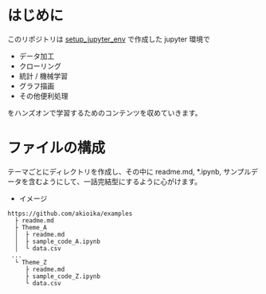 # はじめに
このリポジトリは [setup_jupyter_env](https://github.com/akioika/setup_datascience_env) で作成した jupyter 環境で

- データ加工
- クローリング
- 統計 / 機械学習
- グラフ描画
- その他便利処理

をハンズオンで学習するためのコンテンツを収めていきます。

# ファイルの構成
テーマごとにディレクトリを作成し、その中に readme.md, *.ipynb, サンプルデータを含むようにして、一話完結型にするように心がけます。

- イメージ

```
https://github.com/akioika/examples
  ├ readme.md
  ├ Theme_A
  │  ├ readme.md
  │  ├ sample_code_A.ipynb
  │  └ data.csv
 ...
  └ Theme_Z
     ├ readme.md
     ├ sample_code_Z.ipynb
     └ data.csv
```
